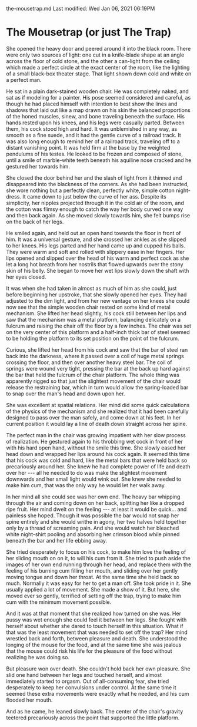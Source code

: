 the-mousetrap.md
Last modified: Wed Jan 06, 2021  06:19PM


# The Mousetrap (or just The Trap)


She opened the heavy door and peered around it into the black room. There were only two sources of light: one cut in a knife-blade shape at an angle across the floor of cold stone, and the other a can-light from the ceiling which made a perfect circle at the exact center of the room, like the lighting of a small black-box theater stage. That light shown down cold and white on a perfect man.

He sat in a plain dark-stained wooden chair. He was completely naked, and sat as if modeling for a painter. His pose seemed considered and careful, as though he had placed himself with intention to best show the lines and shadows that laid out like a map drawn on his skin the balanced proportions of the honed muscles, sinew, and bone traveling beneath the surface. His hands rested upon his knees, and his legs were casually parted. Between them, his cock stood high and hard. It was unblemished in any way, as smooth as a fine suede, and it had the gentle curve of a railroad track. It was also long enough to remind her of a railroad track, traveling off to a distant vanishing point. It was held firm at the base by the weighted pendulums of his testes. He looked to be frozen and composed of stone, until a smile of marble-white teeth beneath his aquiline nose cracked and he gestured her towards him.

She closed the door behind her and the slash of light from it thinned and disappeared into the blackness of the corners. As she had been instructed, she wore nothing but a perfectly clean, perfectly white, simple cotton night-dress.  It came down to just below the curve of her ass. Despite its simplicity, her nipples projected through it in the cold air of the room, and the cotton was flimsy enough to catch the way her body curved one way and then back again. As she moved slowly towards him, she felt bumps rise on the back of her legs. 

He smiled again, and held out an open hand towards the floor in front of him. It was a universal gesture, and she crossed her ankles as she slipped to her knees. His legs parted and her hand came up and cupped his balls. They were warm and soft and rolled with slippery ease in her fingers. Her lips opened and slipped over the head of his warm and perfect cock as she let a long hot breath from her nostrils that flowed upwards over the stony skin of his belly. She began to move her wet lips slowly down the shaft with her eyes closed.

It was when she had taken in almost as much of him as she could, just before beginning her upstroke, that she slowly opened her eyes. They had adjusted to the dim light, and from her new vantage on her knees she could now see that the simple wooden chair rested on some kind of metal mechanism. She lifted her head slightly, his cock still between her lips and saw that the mechanism was a metal platform, balancing delicately on a fulcrum and raising the chair off the floor by a few inches. The chair was set on the very center of this platform and a half-inch thick bar of steel seemed to be holding the platform to its set position on the point of the fulcrum.

Curious, she lifted her head from his cock and saw that the bar of steel ran back into the darkness, where it passed over a coil of huge metal springs crossing the floor, and then over another heavy steel bar. The coil of springs were wound very tight, pressing the bar at the back up hard against the bar that held the fulcrum of the chair platform. The whole thing was apparently rigged so that just the slightest movement of the chair would release the restraining bar, which in turn would allow the spring-loaded bar to snap over the man's head and down upon her.

She was excellent at spatial relations. Her mind did some quick calculations of the physics of the mechanism and she realized that it had been carefully designed to pass over the man safely, and come down at his feet. In her current position it would lay a line of death down straight across her spine.

The perfect man in the chair was growing impatient with her slow process of realization. He gestured again to his throbbing wet cock in front of her with his hard open hand, without the smile this time. She slowly eased her head down and wrapped her lips around his cock again. It seemed this time that his cock was cold and hard, like the metal bars that were held back so precariously around her. She knew he had complete power of life and death over her --- all he needed to do was make the slightest movement downwards and her small light would wink out. She knew she needed to make him cum, that was the only way he would let her walk away. 

In her mind all she could see was her own end. The heavy bar whipping through the air and coming down on her back, splitting her like a dropped ripe fruit. Her mind dwelt on the feeling --- at least it would be quick... and painless she hoped. Though it was possible the bar would not snap her spine entirely and she would writhe in agony, her two halves held together only by a thread of screaming pain. And she would watch her bleached white night-shirt pooling and absorbing her crimson blood while pinned beneath the bar and her life ebbing away.

She tried desperately to focus on his cock, to make him love the feeling of her sliding mouth on on it, to will his cum from it. She tried to push aside the images of her own end running through her head, and replace them with the feeling of his burning cum filling her mouth, and sliding over her gently moving tongue and down her throat. At the same time she held back so much. Normally it was easy for her to get a man off. She took pride in it. She usually applied a lot of movement. She made a show of it. But here, she moved ever so gently, terrified of setting off the trap, trying to make him cum with the minimum movement possible.

And it was at that moment that she realized how turned on she was. Her pussy was wet enough she could feel it between her legs. She fought with herself about whether she dared to touch herself in this situation. What if that was the least movement that was needed to set off the trap? Her mind wrestled back and forth, between pleasure and death. She understood the longing of the mouse for the food, and at the same time she was jealous that the mouse could risk his life for the pleasure of the food without realizing he was doing so.

But pleasure won over death. She couldn't hold back her own pleasure. She slid one hand between her legs and touched herself, and almost immediately started to orgasm. Out of all-consuming fear, she tried desperately to keep her convulsions under control. At the same time it seemed these extra movements were exactly what he needed, and his cum flooded her mouth.

And as he came, he leaned slowly back. The center of the chair's gravity teetered precariously across the point that supported the little platform.


